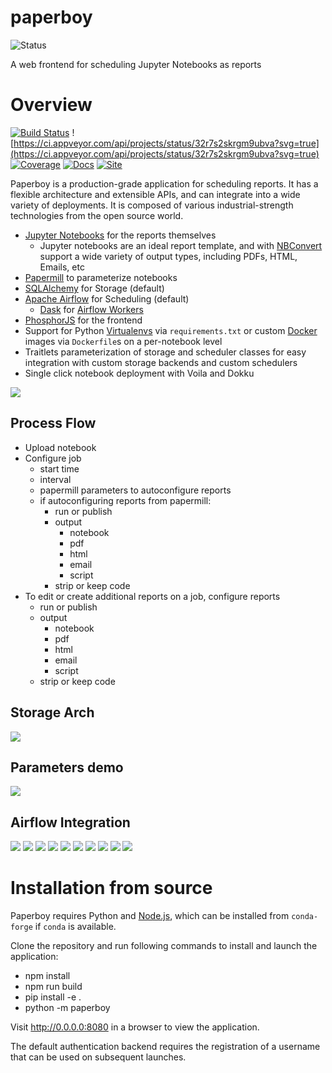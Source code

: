 # paperboy
![Status](https://img.shields.io/badge/Status-BETA%201-yellow.svg?&longCache=true&style=for-the-badge)

A web frontend for scheduling Jupyter Notebooks as reports


# Overview

[![Build Status](https://travis-ci.org/timkpaine/paperboy.svg?branch=master)](https://travis-ci.org/timkpaine/paperboy)
![https://ci.appveyor.com/api/projects/status/32r7s2skrgm9ubva?svg=true](https://ci.appveyor.com/api/projects/status/32r7s2skrgm9ubva?svg=true)
[![Coverage](https://codecov.io/gh/timkpaine/paperboy/branch/master/graph/badge.svg)](https://codecov.io/gh/timkpaine/paperboy)
[![Docs](https://img.shields.io/readthedocs/paperboy.svg)](https://paperboy.readthedocs.io)
[![Site](https://img.shields.io/badge/Site--grey.svg?colorB=FFFFFF)](https://paperboy-jp.herokuapp.com/)

Paperboy is a production-grade application for scheduling reports. It has a flexible architecture and extensible APIs, and can integrate into a wide variety of deployments. It is composed of various industrial-strength technologies from the open source world.

- [Jupyter Notebooks](https://jupyter.org/documentation) for the reports themselves
    - Jupyter notebooks are an ideal report template, and with [NBConvert](https://github.com/jupyter/nbconvert) support a wide variety of output types, including PDFs, HTML, Emails, etc
- [Papermill](https://github.com/nteract/papermill) to parameterize notebooks
- [SQLAlchemy](https://www.sqlalchemy.org) for Storage (default)
- [Apache Airflow](https://airflow.apache.org) for Scheduling (default)
    - [Dask](https://dask.org) for [Airflow Workers](https://airflow.readthedocs.io/en/stable/howto/executor/use-dask.html)
- [PhosphorJS](https://phosphorjs.github.io) for the frontend
- Support for Python [Virtualenvs](https://virtualenv.pypa.io/en/stable/) via `requirements.txt` or custom [Docker](https://www.docker.com) images via `Dockerfile`s on a per-notebook level
- Traitlets parameterization of storage and scheduler classes for easy integration with custom storage backends and custom schedulers
- Single click notebook deployment with Voila and Dokku



![](https://raw.githubusercontent.com/timkpaine/paperboy/master/docs/img/ss.png)


## Process Flow
- Upload notebook
- Configure job
    - start time
    - interval
    - papermill parameters to autoconfigure reports
    - if autoconfiguring reports from papermill:
        - run or publish
        - output
            - notebook
            - pdf
            - html
            - email
            - script
        - strip or keep code
- To edit or create additional reports on a job, configure reports
    - run or publish
    - output
        - notebook
        - pdf
        - html
        - email
        - script
    - strip or keep code

## Storage Arch
![](https://raw.githubusercontent.com/timkpaine/paperboy/master/docs/img/arch.png)

## Parameters demo
![](https://raw.githubusercontent.com/timkpaine/paperboy/master/docs/img/demo.gif)

## Airflow Integration
![](https://raw.githubusercontent.com/timkpaine/paperboy/master/docs/img/notebook.png)
![](https://raw.githubusercontent.com/timkpaine/paperboy/master/docs/img/job.png)
![](https://raw.githubusercontent.com/timkpaine/paperboy/master/docs/img/reports.png)
![](https://raw.githubusercontent.com/timkpaine/paperboy/master/docs/img/dag.png)
![](https://raw.githubusercontent.com/timkpaine/paperboy/master/docs/img/dag_init.png)
![](https://raw.githubusercontent.com/timkpaine/paperboy/master/docs/img/dag_papermill.png)
![](https://raw.githubusercontent.com/timkpaine/paperboy/master/docs/img/dag_nbconvert.png)
![](https://raw.githubusercontent.com/timkpaine/paperboy/master/docs/img/dag_cleanup.png)
![](https://raw.githubusercontent.com/timkpaine/paperboy/master/docs/img/dag_out.png)
![](https://raw.githubusercontent.com/timkpaine/paperboy/master/docs/img/reports_demo.png)


# Installation from source

Paperboy requires Python and [Node.js](https://nodejs.org), which can be installed from `conda-forge` if `conda` is available.

Clone the repository and run following commands to install and launch the
application:

- npm install
- npm run build
- pip install -e .
- python -m paperboy

Visit http://0.0.0.0:8080 in a browser to view the application.

The default authentication backend requires the registration of a username that
can be used on subsequent launches.
